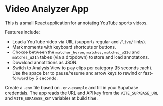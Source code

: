 # Video Analyzer App

This is a small React application for annotating YouTube sports videos.

Features include:
- Load a YouTube video via URL (supports regular and `/live/` links).
- Mark moments with keyboard shortcuts or buttons.
- Choose between the `matches_heren`, `matches`, `matches_u21d` and `matches_u21h` tables (via a dropdown) to store and load annotations.
- Download annotations as JSON.
- Switch to Analysis View to play clips per category (15 seconds each). Use the
  space bar to pause/resume and arrow keys to rewind or fast-forward by 5
  seconds.

Create a `.env` file based on `.env.example` and fill in your Supabase credentials. The app reads the URL and API key from the `VITE_SUPABASE_URL` and `VITE_SUPABASE_KEY` variables at build time.
 
